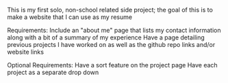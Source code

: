 This is my first solo, non-school related side project; the goal of this is to make a website that I can use as my resume

Requirements:
Include an "about me" page that lists my contact information along with a bit of a summary of my experience
Have a page detailing previous projects I have worked on as well as the github repo links and/or website links

Optional Requirements:
Have a sort feature on the project page
Have each project as a separate drop down
